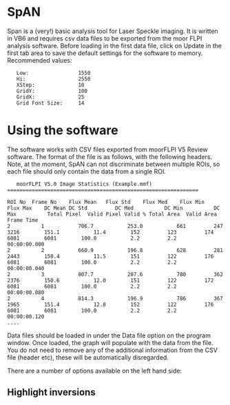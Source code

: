 # SpAN
Span is a (very!) basic analysis tool for Laser Speckle imaging. It is written in VB6 and requires csv data files to be exported from the moor FLPI analysis software. Before loading in the first data file, click on Update in the first tab area to save the default settings for the software to memory. Recommended values:

       Low:                1550
       Hi:                 2550
       XStep:              10
       GridY:              100
       GridX:              25
       Grid Font Size:     14

# Using the software 
The software works with CSV files exported from moorFLPI V5 Review software. The format of the file is as follows, with the following headers. Note, at the moment, SpAN can not discriminate between multiple ROIs, so each file should only contain the data from a single ROI. 


       moorFLPI V5.0 Image Statistics (Example.mmf)
    ==============================================================
    
    ROI No	Frame No	Flux Mean	Flux Std	Flux Med	Flux Min	Flux Max	DC Mean	DC Std	       DC Med	       DC Min	       DC Max	       Total Pixel	Valid Pixel	Valid %	Total Area	Valid Area	Frame Time
    2	       1	       706.7	       253.0	       661	       247	       3216	       151.1	       11.4	       152	       123	       174	       6081	       6081	       100.0	       2.2	       2.2	       00:00:00.000
    2	       2	       660.9	       196.8	       628	       281	       2443	       150.4	       11.5	       151	       122	       176	       6081	       6081	       100.0	       2.2	       2.2	       00:00:00.040
    2	       3	       807.7	       207.6	       780	       362	       2376	       150.6	       12.0	       151	       122	       172	       6081	       6081	       100.0	       2.2	       2.2	       00:00:00.080
    2	       4	       814.3	       196.9	       786	       367	       1965	       151.4	       12.8	       152	       122	       176	       6081	       6081	       100.0	       2.2	       2.2	       00:00:00.120
    ....

Data files should be loaded in under the Data file option on the program window. Once loaded, the graph will populate with the data from the file. You do not need to remove any of the additional information from the CSV file (header etc), these will be automatically disregarded. 

There are a number of options available on the left hand side:

## Highlight inversions
